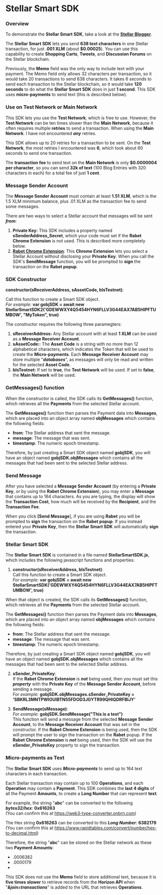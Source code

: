 # Stellar Smart SDK

### Overview
To demonstrate the **Stellar Smart SDK**, take a look at the [**Stellar Blogger**](https://www.tokenup.app/StellarBlogger.php).

The **Stellar Smart SDK** lets you send **638 text characters** in one Stellar transaction, for just **.001 XLM** (about **$0.00025**). You can use this capability to create **Shopping Carts**, **Tweets**, and **Discussion Forums** on the Stellar blockchain.

Previously, the **Memo** field was the only way to include text with your payment. The Memo field only allows 32 characters per transaction, so it would take 20 transactions to send 638 characters. It takes 6 seconds to send each transaction to the Stellar blockchain, so it would take **120 seconds** to do what the **Stellar Smart SDK** does in just **1 second**. This SDK uses **micro-payments** to send text (this is described below).

### Use on Test Network or Main Network
This SDK lets you use the **Test Network**, which is free to use. However, the **Test Network** can be ten times slower than the **Main Network**, because it often requires multiple **retries** to send a transaction. When using the **Main Network**. I have not encountered ***any*** retries. 

This SDK allows up to 20 retries for a transaction to be sent. On the **Test Network**, the most retries I encountered was **6**, which took about 60 seconds to send one transaction.

The **transaction fee** to send text on the **Main Network** is only **$0.0000004 per character**, so you can send **32k of text** (100 Blog Entries with 320 characters in each) for a total fee of just **1 cent**.

### Message Sender Account
The **Message Sender Account** must contain at least **1.51 XLM**, which is the 1.5 XLM minimum balance, plus .01 XLM as the transaction fee to send some messages.

There are two ways to select a Stellar account that messages will be sent ***from***:
1. **Private Key:** This SDK includes a property named <b>sSenderAddress_Secret</b>, which your code must set if the **Rabet Chrome Extension** is not used. This is described more completely below.
2. [**Rabet Chrome Extension**](https://chrome.google.com/webstore/detail/rabet/hgmoaheomcjnaheggkfafnjilfcefbmo): This **Chrome Extension** lets you select a Stellar Account without disclosing your **Private Key**. When you call the SDK's **SendMessage** function, you will be prompted to **sign** the transaction on the **Rabet popup**.

### SDK Constructor
**constructor(sReceiverAddress, sAssetCode, bIsTestnet)**:<br> 

Call this function to create a Smart SDK object.<br>
*For example:* **var gobjSDK = await new StellarSmartSDK2('GDEWWXY4Q5454HYN6FLLV3G44EAX7AB5HIPFTUMBOW', "MyToken", true)**

The constructor requires the following three paramegters:

1. **sReceiverAddress:** Any Stellar account with at least **1 XLM** can be used as a **Message Receiver Account**.
2. **sAssetCode:**: The **Asset Code**  is a string with no more than 12 alphabetical characters, which indicates the Token that will be used to create the **Micro-payments**.
Each **Message Receiver Account** may store multiple "***databases***", as messages will only be read and written for the selected **Asset Code**.
3. **bIsTestnet:** If set to **true**, the **Test Network** will be used. If set to **false**, the **Main Network** will be used. 

### **GetMessages()** function

When the constructor is called, the SDK calls its **GetMessages()** function, which retrieves all the **Payments** from the selected Stellar account.

The **GetMessages()** function then parses the Payment data into **Messages**, which are placed into an object array named **objMessages** which contains the following fields:
  * **from**: The Stellar address that sent the message.
  * **message**: The message that was sent.
  * **timestamp**: The numeric epoch timestamp.
  
Therefore, by just creating a Smart SDK object named **gobjSDK**, you will have an object named **gobjSDK.objMessages** which 
contains all the messages that had been sent to the selected Stellar address.




### Send Message
After you have selected a **Message Sender Account** (by entering a **Private Key**, or by using the **Rabet Chrome Extension**), you may enter a **Message** that contains up to 164 characters. As you are typing, the display will show the **Transaction Cost**, how much will be received by the **Recipient**, and the **Transaction Fee**.

When you click **[Send Message**], if you are using **Rabet** you will be prompted to **sign** the transaction on the **Rabet popup**. If you instead entered your **Private Key**, then the **Stellar Smart SDK** will automatically **sign** the transaction.

### Stellar Smart SDK
The **Stellar Smart SDK** is contained in a file named **StellarSmartSDK.js**, which includes the following javascript functions and properties:

1. **constructor(sReceiverAddress, bIsTestnet)**:<br> 
Call this function to create a Smart SDK object.<br>
*For example:* **var gobjSDK = await new StellarSmartSDK('GDEWWXY4Q5454HYN6FLLV3G44EAX7AB5HIPFTUMBOW', true)**

When that object is created, the SDK calls its **GetMessages()** function, which retrieves all the **Payments** from the selected Stellar account.

The **GetMessages()** function then parses the Payment data into **Messages**, which are placed into an object array named **objMessages** which contains the following fields:
  * **from**: The Stellar address that sent the message.
  * **message**: The message that was sent.
  * **timestamp**: The numeric epoch timestamp.
  
Therefore, by just creating a Smart SDK object named **gobjSDK**, you will have an object named **gobjSDK.objMessages** which 
contains all the messages that had been sent to the selected Stellar address.

2. **sSender_PrivateKey**:<br>
If the **Rabet Chrome Extension** is ***not*** being used, then you must set this ***property*** with the **Private Key** of the **Message Sender Account**,
before sending a message.<br>
*For example:* **gobjSDK.objMessages.sSender_PrivateKey = 'SBKRL3MNTPWIOUIBTN55FDOD3JGYTR99QHIQDRFBIJY'**

3. **SendMessage(sMessage)**:<br>
*For example:* **gobjSDK.SendMessage("This is a test")**<br>
This function will send a message from the selected **Message Sender Account**, 
to the **Message Receiver Account** that was set in the constructor.
If the **Rabet Chrome Extension** is being used, then the SDK will prompt the user to sign the transaction on the **Rabet** popup.
If the **Rabet Chrome Extension** is ***not*** being used, then the SDK will use the **sSender_PrivateKey** property to sign the transaction.

### Micro-payments as Text

The **Stellar Smart SDK** uses ***Micro-payments*** to send up to 164 text characters in each transaction.

Each Stellar transaction may contain up to 100 **Operations**, and each **Operation** may contain a **Payment**. 
This SDK combines the **last 4 digits** of all the Payment **Amounts**, to create a **Long Number** that can represent **text**.

For example, the string "**abc**" can be converted to the following ***bytes32/hex***: **0x616263**<br>
(You can confirm this at https://web3-type-converter.onbrn.com)

The Hex string **0x616263** can be converted to this ***Long Number***: **6382179**<br>
(You can confirm this at https://www.rapidtables.com/convert/number/hex-to-decimal.html)

Therefore, the string "**abc**" can be stored on the Stellar network as these two **Payment Amounts**:
* .0006382
* .0000179
* 
This SDK does not use the **Memo** field to store additional text, because it is **five times slower** to retrieve records from the **Horizon API** when "***&join=transactions***" is added to the URL that retrieves **Operations**.
